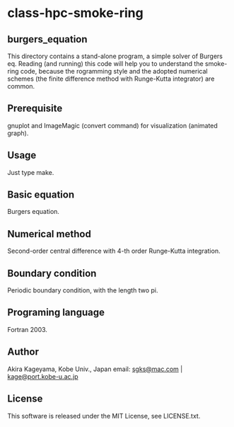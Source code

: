 # class-hpc-smoke-ring

## burgers_equation

This directory contains a stand-alone program, a simple solver of Burgers eq.
Reading (and running) this code will help you to understand the smoke-ring code,
because the rogramming style and the adopted numerical schemes (the finite difference
method with Runge-Kutta integrator) are common.

## Prerequisite

gnuplot and ImageMagic (convert command) for visualization (animated graph).

## Usage

Just type make.

## Basic equation

Burgers equation.

## Numerical method

Second-order central difference with 4-th order Runge-Kutta integration.

## Boundary condition

Periodic boundary condition, with the length two pi.

## Programing language

Fortran 2003.

## Author
Akira Kageyama, Kobe Univ., Japan
email: sgks@mac.com | kage@port.kobe-u.ac.jp

## License
This software is released under the MIT License, see LICENSE.txt.
